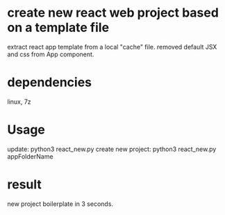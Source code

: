# create new react web project based on a template file
extract react app template from a local "cache" file.
removed default JSX and css from App component.

# dependencies
linux,
7z

# Usage
update:
    python3 react_new.py
create new project:
    python3 react_new.py appFolderName

# result
new project boilerplate in 3 seconds.
